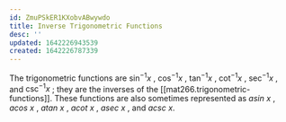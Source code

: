 ```yaml
---
id: ZmuPSkER1KXobvABwywdo
title: Inverse Trigonometric Functions
desc: ''
updated: 1642226943539
created: 1642226787339
---
```


The trigonometric functions are $\sin^ {-1}{x}$ , $\cos^ {-1}{x}$ , $\tan^ {-1}{x}$ , $\cot^ {-1}{x}$ , $\sec^ {-1}{x}$ , and $\csc^ {-1}{x}$ ; they are the inverses of the [[mat266.trigonometric-functions]]. These functions are also sometimes represented as $asin\ x$ , $acos\ x$ , $atan\ x$ , $acot\ x$ , $asec\ x$ , and $acsc\ x$.
